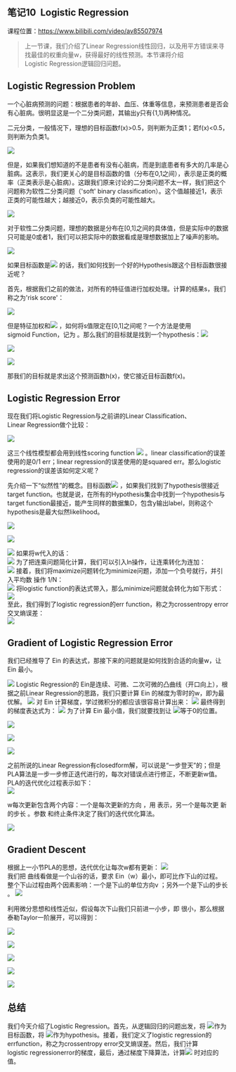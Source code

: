 ## 笔记10 ­­ Logistic Regression  
课程位置：https://www.bilibili.com/video/av85507974  

>上一节课，我们介绍了Linear Regression线性回归，以及用平方错误来寻找最佳的权重向量w，获得最好的线性预测。本节课将介绍Logistic Regression逻辑回归问题。  

## Logistic Regression Problem

一个心脏病预测的问题：根据患者的年龄、血压、体重等信息，来预测患者是否会有心脏病。很明显这是一个二分类问题，其输出y只有{­1,1}两种情况。  

二元分类，一般情况下，理想的目标函数f(x)>0.5，则判断为正类1；若f(x)<0.5，则判断为负类­1。  

![](assets/markdown-img-paste-20200325124352448.png)  

但是，如果我们想知道的不是患者有没有心脏病，而是到底患者有多大的几率是心脏病。这表示，我们更关心的是目标函数的值（分布在0,1之间），表示是正类的概率（正类表示是心脏病）。这跟我们原来讨论的二分类问题不太一样，我们把这个问题称为软性二分类问题（'soft' binary classification）。这个值越接近1，表示正类的可能性越大；越接近0，表示负类的可能性越大。  

![](assets/markdown-img-paste-20200325124430156.png)  

对于软性二分类问题，理想的数据是分布在[0,1]之间的具体值，但是实际中的数据只可能是0或者1，我们可以把实际中的数据看成是理想数据加上了噪声的影响。  

![](assets/markdown-img-paste-2020032512450485.png)  

如果目标函数是![](assets/markdown-img-paste-20200325124530207.png) 的话，我们如何找到一个好的Hypothesis跟这个目标函数很接近呢？  


首先，根据我们之前的做法，对所有的特征值进行加权处理。计算的结果s，我们称之为'risk score'：  

![](assets/markdown-img-paste-20200325124546586.png)  

但是特征加权和![](assets/markdown-img-paste-20200325124611203.png) ，如何将s值限定在[0,1]之间呢？一个方法是使用sigmoid Function，记为 。那么我们的目标就是找到一个hypothesis：![](assets/markdown-img-paste-20200325124708840.png)  

![](assets/markdown-img-paste-2020032512473120.png)  

![](assets/markdown-img-paste-20200325124753691.png)  

那我们的目标就是求出这个预测函数h(x)，使它接近目标函数f(x)。  

## Logistic Regression Error

现在我们将Logistic Regression与之前讲的Linear Classification、Linear Regression做个比较：  

![](assets/markdown-img-paste-20200325124835176.png)  

这三个线性模型都会用到线性scoring function ![](assets/markdown-img-paste-20200325124911881.png) 。linear classification的误差使用的是0/1 err；linear regression的误差使用的是squared err。那么logistic regression的误差该如何定义呢？  


先介绍一下“似然性”的概念。目标函数![](assets/markdown-img-paste-20200325124942878.png) ，如果我们找到了hypothesis很接近target function。也就是说，在所有的Hypothesis集合中找到一个hypothesis与target function最接近，能产生同样的数据集D，包含y输出label，则称这个hypothesis是最大似然likelihood。  

![](assets/markdown-img-paste-20200325125007892.png)  

![](assets/markdown-img-paste-20200325125032157.png)  

![](assets/markdown-img-paste-20200325125040904.png)
如果将w代入的话：  
![](assets/markdown-img-paste-20200325125106483.png)
为了把连乘问题简化计算，我们可以引入ln操作，让连乘转化为连加：  
![](assets/markdown-img-paste-20200325125155700.png)
接着，我们将maximize问题转化为minimize问题，添加一个负号就行，并引入平均数
操作 1/N：  
![](assets/markdown-img-paste-20200325125217937.png)
将logistic function的表达式带入，那么minimize问题就会转化为如下形式：  
![](assets/markdown-img-paste-20200325125239541.png)  
至此，我们得到了logistic regression的err function，称之为cross­entropy error交叉熵误差：  
![](assets/markdown-img-paste-20200325125303452.png)

## Gradient of Logistic Regression Error

我们已经推导了 Ein 的表达式，那接下来的问题就是如何找到合适的向量w，让 Ein  最小。  

![](assets/markdown-img-paste-20200325125354808.png)
Logistic Regression的 Ein是连续、可微、二次可微的凸曲线（开口向上），根据之前Linear Regression的思路，我们只要计算 Ein 的梯度为零时的w，即为最优解。
![](assets/markdown-img-paste-20200325125426357.png)
对 Ein 计算梯度，学过微积分的都应该很容易计算出来：
![](assets/markdown-img-paste-20200325125454432.png)
最终得到的梯度表达式为：
![](assets/markdown-img-paste-20200325125511313.png)
为了计算 Ein 最小值，我们就要找到让 ![](assets/markdown-img-paste-20200325125538462.png)等于0的位置。  

![](assets/markdown-img-paste-20200325125548209.png)

![](assets/markdown-img-paste-20200325125611958.png)

![](assets/markdown-img-paste-20200325125619491.png)

之前所说的Linear Regression有closed­form解，可以说是“一步登天”的；但是PLA算法是一步一步修正迭代进行的，每次对错误点进行修正，不断更新w值。PLA的迭代优化过程表示如下：  
![](assets/markdown-img-paste-20200325125643641.png)  

w每次更新包含两个内容：一个是每次更新的方向 ，用 表示，另一个是每次更
新的步长 。参数 和终止条件决定了我们的迭代优化算法。  

![](assets/markdown-img-paste-20200325125718853.png)

## Gradient Descent

根据上一小节PLA的思想，迭代优化让每次w都有更新：
![](assets/markdown-img-paste-2020032512575441.png)  
我们把 曲线看做是一个山谷的话，要求 Ein（w）最小，即可比作下山的过程。
整个下山过程由两个因素影响：一个是下山的单位方向v ；另外一个是下山的步长 。
![](assets/markdown-img-paste-2020032512583703.png)  

利用微分思想和线性近似，假设每次下山我们只前进一小步，即 很小，那么根据泰勒Taylor一阶展开，可以得到：  

![](assets/markdown-img-paste-20200325125909166.png)  

![](assets/markdown-img-paste-20200325125926221.png)  

![](assets/markdown-img-paste-20200325125938803.png)  

![](assets/markdown-img-paste-20200325125947427.png)  

![](assets/markdown-img-paste-20200325130007613.png)  

## 总结

我们今天介绍了Logistic Regression。首先，从逻辑回归的问题出发，将 ![](assets/markdown-img-paste-20200325130045962.png)作为目标函数，将 ![](assets/markdown-img-paste-2020032513010329.png)作为hypothesis。接着，我们定义了logistic regression的errfunction，称之为cross­entropy error交叉熵误差。然后，我们计算logistic regressionerror的梯度，最后，通过梯度下降算法，计算![](assets/markdown-img-paste-20200325130125631.png) 时对应的 值。
